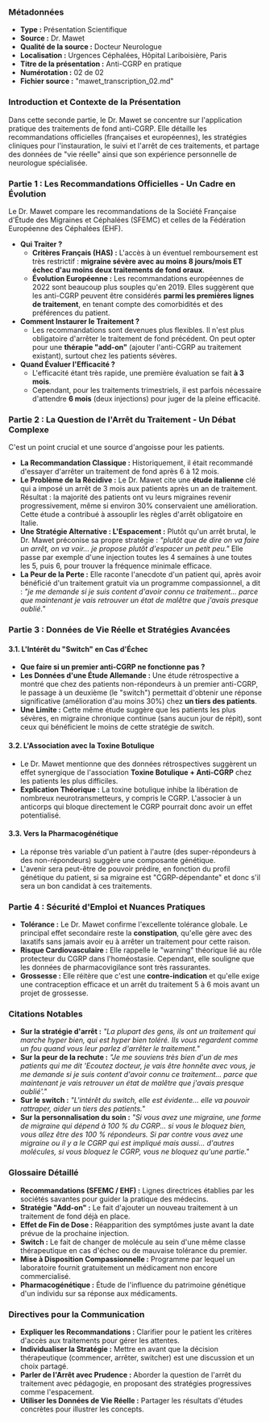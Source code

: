 ### **Métadonnées**

- **Type :** Présentation Scientifique
- **Source :** Dr. Mawet
- **Qualité de la source :** Docteur Neurologue
- **Localisation :** Urgences Céphalées, Hôpital Lariboisière, Paris
- **Titre de la présentation :** Anti-CGRP en pratique
- **Numérotation :** 02 de 02
- **Fichier source :** "mawet_transcription_02.md"

### **Introduction et Contexte de la Présentation**

Dans cette seconde partie, le Dr. Mawet se concentre sur l'application pratique des traitements de fond anti-CGRP. Elle détaille les recommandations officielles (françaises et européennes), les stratégies cliniques pour l'instauration, le suivi et l'arrêt de ces traitements, et partage des données de "vie réelle" ainsi que son expérience personnelle de neurologue spécialisée.

### **Partie 1 : Les Recommandations Officielles - Un Cadre en Évolution**

Le Dr. Mawet compare les recommandations de la Société Française d'Étude des Migraines et Céphalées (SFEMC) et celles de la Fédération Européenne des Céphalées (EHF).

- **Qui Traiter ?**
  - **Critères Français (HAS) :** L'accès à un éventuel remboursement est très restrictif : **migraine sévère avec au moins 8 jours/mois ET échec d'au moins deux traitements de fond oraux**.
  - **Évolution Européenne :** Les recommandations européennes de 2022 sont beaucoup plus souples qu'en 2019. Elles suggèrent que les anti-CGRP peuvent être considérés **parmi les premières lignes de traitement**, en tenant compte des comorbidités et des préférences du patient.
- **Comment Instaurer le Traitement ?**
  - Les recommandations sont devenues plus flexibles. Il n'est plus obligatoire d'arrêter le traitement de fond précédent. On peut opter pour une **thérapie "add-on"** (ajouter l'anti-CGRP au traitement existant), surtout chez les patients sévères.
- **Quand Évaluer l'Efficacité ?**
  - L'efficacité étant très rapide, une première évaluation se fait **à 3 mois**.
  - Cependant, pour les traitements trimestriels, il est parfois nécessaire d'attendre **6 mois** (deux injections) pour juger de la pleine efficacité.

### **Partie 2 : La Question de l'Arrêt du Traitement - Un Débat Complexe**

C'est un point crucial et une source d'angoisse pour les patients.

- **La Recommandation Classique :** Historiquement, il était recommandé d'essayer d'arrêter un traitement de fond après 6 à 12 mois.
- **Le Problème de la Récidive :** Le Dr. Mawet cite une **étude italienne** clé qui a imposé un arrêt de 3 mois aux patients après un an de traitement. Résultat : la majorité des patients ont vu leurs migraines revenir progressivement, même si environ 30% conservaient une amélioration. Cette étude a contribué à assouplir les règles d'arrêt obligatoire en Italie.
- **Une Stratégie Alternative : L'Espacement :** Plutôt qu'un arrêt brutal, le Dr. Mawet préconise sa propre stratégie : _"plutôt que de dire on va faire un arrêt, on va voir... je propose plutôt d'espacer un petit peu."_ Elle passe par exemple d'une injection toutes les 4 semaines à une toutes les 5, puis 6, pour trouver la fréquence minimale efficace.
- **La Peur de la Perte :** Elle raconte l'anecdote d'un patient qui, après avoir bénéficié d'un traitement gratuit via un programme compassionnel, a dit : _"je me demande si je suis content d'avoir connu ce traitement... parce que maintenant je vais retrouver un état de malêtre que j'avais presque oublié."_

### **Partie 3 : Données de Vie Réelle et Stratégies Avancées**

#### **3.1. L'Intérêt du "Switch" en Cas d'Échec**

- **Que faire si un premier anti-CGRP ne fonctionne pas ?**
- **Les Données d'une Étude Allemande :** Une étude rétrospective a montré que chez des patients non-répondeurs à un premier anti-CGRP, le passage à un deuxième (le "switch") permettait d'obtenir une réponse significative (amélioration d'au moins 30%) chez **un tiers des patients**.
- **Une Limite :** Cette même étude suggère que les patients les plus sévères, en migraine chronique continue (sans aucun jour de répit), sont ceux qui bénéficient le moins de cette stratégie de switch.

#### **3.2. L'Association avec la Toxine Botulique**

- Le Dr. Mawet mentionne que des données rétrospectives suggèrent un effet synergique de l'association **Toxine Botulique + Anti-CGRP** chez les patients les plus difficiles.
- **Explication Théorique :** La toxine botulique inhibe la libération de nombreux neurotransmetteurs, y compris le CGRP. L'associer à un anticorps qui bloque directement le CGRP pourrait donc avoir un effet potentialisé.

#### **3.3. Vers la Pharmacogénétique**

- La réponse très variable d'un patient à l'autre (des super-répondeurs à des non-répondeurs) suggère une composante génétique.
- L'avenir sera peut-être de pouvoir prédire, en fonction du profil génétique du patient, si sa migraine est "CGRP-dépendante" et donc s'il sera un bon candidat à ces traitements.

### **Partie 4 : Sécurité d'Emploi et Nuances Pratiques**

- **Tolérance :** Le Dr. Mawet confirme l'excellente tolérance globale. Le principal effet secondaire reste la **constipation**, qu'elle gère avec des laxatifs sans jamais avoir eu à arrêter un traitement pour cette raison.
- **Risque Cardiovasculaire :** Elle rappelle le "warning" théorique lié au rôle protecteur du CGRP dans l'homéostasie. Cependant, elle souligne que les données de pharmacovigilance sont très rassurantes.
- **Grossesse :** Elle réitère que c'est une **contre-indication** et qu'elle exige une contraception efficace et un arrêt du traitement 5 à 6 mois avant un projet de grossesse.

### **Citations Notables**

- **Sur la stratégie d'arrêt :** _"La plupart des gens, ils ont un traitement qui marche hyper bien, qui est hyper bien toléré. Ils vous regardent comme un fou quand vous leur parlez d'arrêter le traitement."_
- **Sur la peur de la rechute :** _"Je me souviens très bien d'un de mes patients qui me dit 'Ecoutez docteur, je vais être honnête avec vous, je me demande si je suis content d'avoir connu ce traitement... parce que maintenant je vais retrouver un état de malêtre que j'avais presque oublié'."_
- **Sur le switch :** _"L'intérêt du switch, elle est évidente... elle va pouvoir rattraper, aider un tiers des patients."_
- **Sur la personnalisation du soin :** _"Si vous avez une migraine, une forme de migraine qui dépend à 100 % du CGRP... si vous le bloquez bien, vous allez être des 100 % répondeurs. Si par contre vous avez une migraine ou il y a le CGRP qui est impliqué mais aussi... d'autres molécules, si vous bloquez le CGRP, vous ne bloquez qu'une partie."_

### **Glossaire Détaillé**

- **Recommandations (SFEMC / EHF) :** Lignes directrices établies par les sociétés savantes pour guider la pratique des médecins.
- **Stratégie "Add-on" :** Le fait d'ajouter un nouveau traitement à un traitement de fond déjà en place.
- **Effet de Fin de Dose :** Réapparition des symptômes juste avant la date prévue de la prochaine injection.
- **Switch :** Le fait de changer de molécule au sein d'une même classe thérapeutique en cas d'échec ou de mauvaise tolérance du premier.
- **Mise à Disposition Compassionnelle :** Programme par lequel un laboratoire fournit gratuitement un médicament non encore commercialisé.
- **Pharmacogénétique :** Étude de l'influence du patrimoine génétique d'un individu sur sa réponse aux médicaments.

### **Directives pour la Communication**

- **Expliquer les Recommandations :** Clarifier pour le patient les critères d'accès aux traitements pour gérer les attentes.
- **Individualiser la Stratégie :** Mettre en avant que la décision thérapeutique (commencer, arrêter, switcher) est une discussion et un choix partagé.
- **Parler de l'Arrêt avec Prudence :** Aborder la question de l'arrêt du traitement avec pédagogie, en proposant des stratégies progressives comme l'espacement.
- **Utiliser les Données de Vie Réelle :** Partager les résultats d'études concrètes pour illustrer les concepts.
